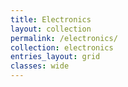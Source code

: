 ```yaml
---
title: Electronics
layout: collection
permalink: /electronics/
collection: electronics
entries_layout: grid
classes: wide
---
```

